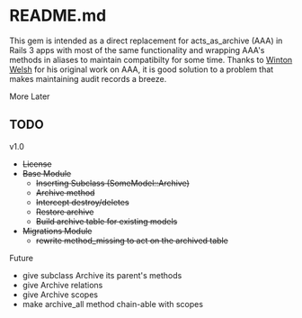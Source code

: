 README.md
=================

This gem is intended as a direct replacement for acts\_as\_archive (AAA)
in Rails 3 apps with most of the same functionality and wrapping AAA's 
methods in aliases to maintain compatibilty for some time. Thanks to 
[Winton Welsh](https://github.com/winton "Winton on github") for his 
original work on AAA, it is good solution to a problem that makes 
maintaining audit records a breeze.

More Later

TODO
-----------------

v1.0

 *  <del>License</del>
 *  <del>Base Module</del>
     *  <del> Inserting Subclass (SomeModel::Archive) </del>
     *  <del> Archive method </del>
     *  <del> Intercept destroy/deletes </del>
     *  <del>Restore archive</del>
     *  <del> Build archive table for existing models </del>
 *  <del>Migrations Module</del>
     *  <del>rewrite method_missing to act on the archived table</del>

Future

 *  give subclass Archive its parent's methods
 *  give Archive relations
 *  give Archive scopes
 *  make archive\_all method chain-able with scopes 
